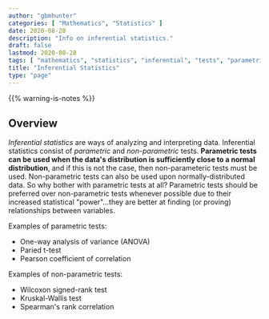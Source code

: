 ```yaml
---
author: "gbmhunter"
categories: [ "Mathematics", "Statistics" ]
date: 2020-08-28
description: "Info on inferential statistics."
draft: false
lastmod: 2020-08-28
tags: [ "mathematics", "statistics", "inferential", "tests", "parametric", "non-parametric" ]
title: "Inferential Statistics"
type: "page"
---
```


{{% warning-is-notes %}}

## Overview

_Inferential statistics_ are ways of analyzing and interpreting data. Inferential statistics consist of _parametric_ and _non-parametric_ tests. **Parametric tests can be used when the data's distribution is sufficiently close to a normal distribution**, and if this is not the case, then non-parameteric tests must be used. Non-parametric tests can also be used upon normally-distributed data. So why bother with parametric tests at all? Parametric tests should be preferred over non-parametric tests whenever possible due to their increased statistical "power"...they are better at finding (or proving) relationships between variables.

Examples of parametric tests:

* One-way analysis of variance (ANOVA)
* Paried t-test
* Pearson coefficient of correlation

Examples of non-parametric tests:

* Wilcoxon signed-rank test
* Kruskal-Wallis test
* Spearman's rank correlation